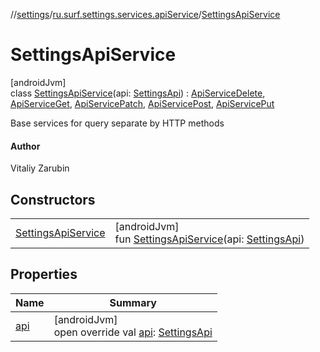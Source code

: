 //[settings](../../../index.md)/[ru.surf.settings.services.apiService](../index.md)/[SettingsApiService](index.md)

# SettingsApiService

[androidJvm]\
class [SettingsApiService](index.md)(api: [SettingsApi](../../ru.surf.settings.services.api/-settings-api/index.md)) : [ApiServiceDelete](../../ru.surf.settings.services.apiService.impl/-api-service-delete/index.md), [ApiServiceGet](../../ru.surf.settings.services.apiService.impl/-api-service-get/index.md), [ApiServicePatch](../../ru.surf.settings.services.apiService.impl/-api-service-patch/index.md), [ApiServicePost](../../ru.surf.settings.services.apiService.impl/-api-service-post/index.md), [ApiServicePut](../../ru.surf.settings.services.apiService.impl/-api-service-put/index.md)

Base services for query separate by HTTP methods

#### Author

Vitaliy Zarubin

## Constructors

| | |
|---|---|
| [SettingsApiService](-settings-api-service.md) | [androidJvm]<br>fun [SettingsApiService](-settings-api-service.md)(api: [SettingsApi](../../ru.surf.settings.services.api/-settings-api/index.md)) |

## Properties

| Name | Summary |
|---|---|
| [api](api.md) | [androidJvm]<br>open override val [api](api.md): [SettingsApi](../../ru.surf.settings.services.api/-settings-api/index.md) |
